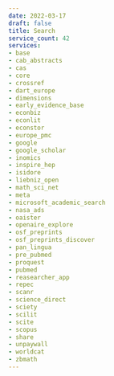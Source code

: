 ```yaml
---
date: 2022-03-17
draft: false
title: Search
service_count: 42
services:
- base
- cab_abstracts
- cas
- core
- crossref
- dart_europe
- dimensions
- early_evidence_base
- econbiz
- econlit
- econstor
- europe_pmc
- google
- google_scholar
- inomics
- inspire_hep
- isidore
- liebniz_open
- math_sci_net
- meta
- microsoft_academic_search
- nasa_ads
- oaister
- openaire_explore
- osf_preprints
- osf_preprints_discover
- pan_lingua
- pre_pubmed
- proquest
- pubmed
- reasearcher_app
- repec
- scanr
- science_direct
- sciety
- scilit
- scite
- scopus
- share
- unpaywall
- worldcat
- zbmath
---
```




